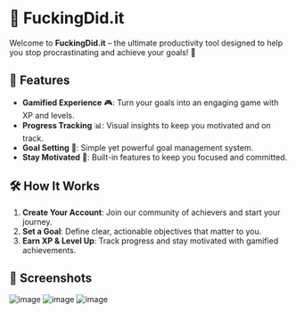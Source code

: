 # 🚀 FuckingDid.it

Welcome to **FuckingDid.it** – the ultimate productivity tool designed to help you stop procrastinating and achieve your goals! 🎯

## 🌟 Features

- **Gamified Experience** 🎮: Turn your goals into an engaging game with XP and levels.
- **Progress Tracking** 📊: Visual insights to keep you motivated and on track.
- **Goal Setting** 🎯: Simple yet powerful goal management system.
- **Stay Motivated** 🚀: Built-in features to keep you focused and committed.

## 🛠️ How It Works

1. **Create Your Account**: Join our community of achievers and start your journey.
2. **Set a Goal**: Define clear, actionable objectives that matter to you.
3. **Earn XP & Level Up**: Track progress and stay motivated with gamified achievements.

## 📸 Screenshots

![image](https://github.com/user-attachments/assets/2db6f79f-60da-4ea8-ae13-8e84b626fb03)
![image](https://github.com/user-attachments/assets/15ab3ff6-2cfc-41b1-bd38-4d823811bb19)
![image](https://github.com/user-attachments/assets/f36e5868-16f3-4ae0-bffd-d7b4d81b64fb)
